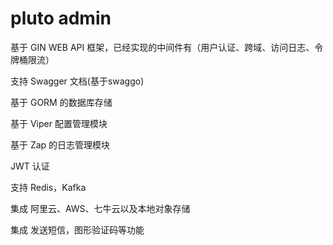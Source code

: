 # pluto admin




基于 GIN WEB API 框架，已经实现的中间件有（用户认证、跨域、访问日志、令牌桶限流）

支持 Swagger 文档(基于swaggo)

基于 GORM 的数据库存储

基于 Viper 配置管理模块

基于 Zap 的日志管理模块

JWT 认证

支持 Redis，Kafka

集成 阿里云、AWS、七牛云以及本地对象存储

集成 发送短信，图形验证码等功能



